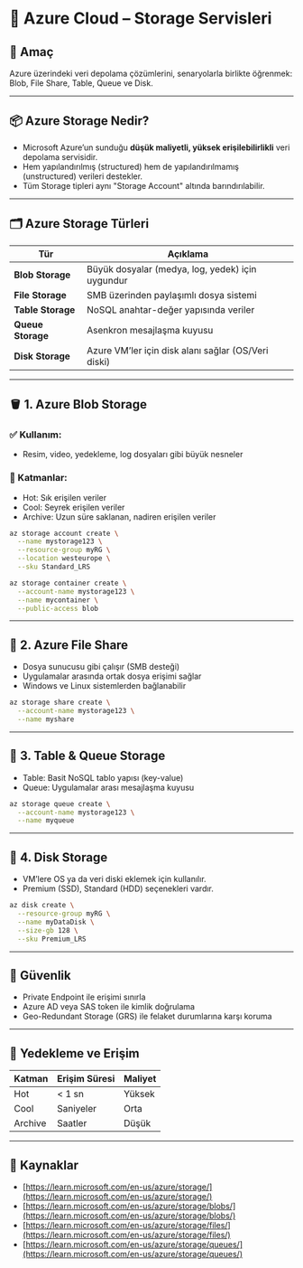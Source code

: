 # 💾 Azure Cloud – Storage Servisleri

## 🧠 Amaç

Azure üzerindeki veri depolama çözümlerini, senaryolarla birlikte öğrenmek: Blob, File Share, Table, Queue ve Disk.

---
## 📦 Azure Storage Nedir?

- Microsoft Azure’un sunduğu **düşük maliyetli, yüksek erişilebilirlikli** veri depolama servisidir.
- Hem yapılandırılmış (structured) hem de yapılandırılmamış (unstructured) verileri destekler.
- Tüm Storage tipleri aynı "Storage Account" altında barındırılabilir.

---
## 🗂️ Azure Storage Türleri

| Tür                | Açıklama |
|--------------------|----------|
| **Blob Storage**   | Büyük dosyalar (medya, log, yedek) için uygundur |
| **File Storage**   | SMB üzerinden paylaşımlı dosya sistemi |
| **Table Storage**  | NoSQL anahtar-değer yapısında veriler |
| **Queue Storage**  | Asenkron mesajlaşma kuyusu |
| **Disk Storage**   | Azure VM’ler için disk alanı sağlar (OS/Veri diski) |

---
## 🪣 1. Azure Blob Storage

### ✅ Kullanım:
- Resim, video, yedekleme, log dosyaları gibi büyük nesneler

### 📁 Katmanlar:
- Hot: Sık erişilen veriler
- Cool: Seyrek erişilen veriler
- Archive: Uzun süre saklanan, nadiren erişilen veriler

```bash
az storage account create \
  --name mystorage123 \
  --resource-group myRG \
  --location westeurope \
  --sku Standard_LRS

az storage container create \
  --account-name mystorage123 \
  --name mycontainer \
  --public-access blob
```
---
## 📂 2. Azure File Share

- Dosya sunucusu gibi çalışır (SMB desteği)
- Uygulamalar arasında ortak dosya erişimi sağlar
- Windows ve Linux sistemlerden bağlanabilir
```bash
az storage share create \
  --account-name mystorage123 \
  --name myshare
```
---
## 🔑 3. Table & Queue Storage

- Table: Basit NoSQL tablo yapısı (key-value)
- Queue: Uygulamalar arası mesajlaşma kuyusu
```bash
az storage queue create \
  --account-name mystorage123 \
  --name myqueue
```
---
## 💽 4. Disk Storage

- VM’lere OS ya da veri diski eklemek için kullanılır.
- Premium (SSD), Standard (HDD) seçenekleri vardır.
```bash
az disk create \
  --resource-group myRG \
  --name myDataDisk \
  --size-gb 128 \
  --sku Premium_LRS
```
---
## 🔐 Güvenlik

- Private Endpoint ile erişimi sınırla
- Azure AD veya SAS token ile kimlik doğrulama
- Geo-Redundant Storage (GRS) ile felaket durumlarına karşı koruma

---
## 🔁 Yedekleme ve Erişim

|Katman|Erişim Süresi|Maliyet|
|---|---|---|
|Hot|< 1 sn|Yüksek|
|Cool|Saniyeler|Orta|
|Archive|Saatler|Düşük|

---
## 🔗 Kaynaklar

- [https://learn.microsoft.com/en-us/azure/storage/](https://learn.microsoft.com/en-us/azure/storage/)
- [https://learn.microsoft.com/en-us/azure/storage/blobs/](https://learn.microsoft.com/en-us/azure/storage/blobs/)
- [https://learn.microsoft.com/en-us/azure/storage/files/](https://learn.microsoft.com/en-us/azure/storage/files/)
- [https://learn.microsoft.com/en-us/azure/storage/queues/](https://learn.microsoft.com/en-us/azure/storage/queues/)
